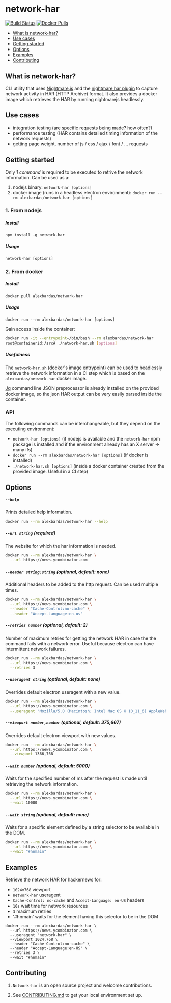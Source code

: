 network-har
===========

[![Build Status](https://travis-ci.org/alexbardas/network-har.svg?branch=master)](https://travis-ci.org/alexbardas/network-har)
[![Docker Pulls](https://img.shields.io/docker/pulls/alexbardas/network-har.svg)](https://hub.docker.com/r/alexbardas/network-har)

- [What is network-har?](#what-is-network-har)
- [Use cases](#use-cases)
- [Getting started](#getting-started)
- [Options](#options)
- [Examples](#examples)
- [Contributing](#contributing)


## What is network-har?
CLI utility that uses [Nightmare.js](https://nightmarejs.org) and the [nightmare har plugin](https://github.com/alexbardas/nightmare-har-plugin) to capture network activity in HAR (HTTP Archive) format. It also provides a docker image which retrieves the HAR by running nightmarejs headlessly.


## Use cases
- integration testing (are specific requests being made? how often?)
- performance testing (HAR contains detailed timing information of the network requests)
- getting page weight, number of js / css / ajax / font / ... requests


## Getting started
Only *1 command* is required to be executed to retrive the network information. Can be used as a:
1. nodejs binary: `network-har [options]`
2. docker image (runs in a headless electron environment): `docker run --rm alexbardas/network-har [options]`

### 1. From nodejs
##### Install
`npm install -g network-har`

##### Usage
`network-har [options]`

### 2. From docker
##### Install
`docker pull alexbardas/network-har`

##### Usage
`docker run --rm alexbardas/network-har [options]`

Gain access inside the container:
```sh
docker run -it --entrypoint=/bin/bash --rm alexbardas/network-har
root@containerid:/src# ./network-har.sh [options]
```

##### Usefulness
The `network-har.sh` (docker's image entrypoint) can be used to headlessly retrieve the network information in a CI step which is based on the `alexbardas/network-har` docker image.

[Jq](https://stedolan.github.io/jq/) command line JSON preprocessor is already installed on the provided docker image, so the json HAR output can be very easily parsed inside the container.

### API
The following commands can be interchangeable, but they depend on the executing environment:
- `network-har [options]` (if nodejs is available and the `network-har` npm package is installed and if the environment already has an X server -> many ifs)
- `docker run --rm alexbardas/network-har [options]` (if docker is installed)
- `./network-har.sh [options]` (inside a docker container created from the provided image. Useful in a CI step)


## Options
##### `--help`
Prints detailed help information.
```sh
docker run --rm alexbardas/network-har --help
```

##### `--url string` (required)
The website for which the har information is needed.
```sh
docker run --rm alexbardas/network-har \
  --url https://news.ycombinator.com
```

##### `--header string:string` (optional, default: none)
Additional headers to be added to the http request. Can be used multiple times.
```sh
docker run --rm alexbardas/network-har \
  --url https://news.ycombinator.com \
  --header "Cache-Control:no-cache" \
  --header "Accept-Language:en-us"
```

##### `--retries number` (optional, default: 2)
Number of maximum retries for getting the network HAR in case the the command fails with a network error. Useful because electron can have intermittent network failures.
```sh
docker run --rm alexbardas/network-har \
  --url https://news.ycombinator.com \
  --retries 3
```

##### `--useragent string` (optional, default: none)
Overrides default electron useragent with a new value.
```sh
docker run --rm alexbardas/network-har \
  --url https://news.ycombinator.com \
  --useragent "Mozilla/5.0 (Macintosh; Intel Mac OS X 10_11_6) AppleWebKit/537.36 (KHTML, like Gecko) Chrome/55.0.2860.0 Safari/537.36"
```

##### `--viewport number,number` (optional, default: 375,667)
Overrides default electron viewport with new values.
```sh
docker run --rm alexbardas/network-har \
  --url https://news.ycombinator.com \
  --viewport 1366,768
```

##### `--wait number` (optional, default: 5000)
Waits for the specified number of ms after the request is made until retrieving the network information.
```sh
docker run --rm alexbardas/network-har \
  --url https://news.ycombinator.com \
  --wait 10000
```

##### `--wait string` (optional, default: none)
Waits for a specific element defined by a string selector to be available in the DOM.
```sh
docker run --rm alexbardas/network-har \
  --url https://news.ycombinator.com \
  --wait "#hnmain"
```

## Examples
Retrieve the network HAR for hackernews for:
- `1024x768` viewport
- `network-har` useragent
- `Cache-Control: no-cache` and `Accept-Language: en-US` headers
- `10s` wait time for network resources
- `3` maximum retries
- '#hnmain' waits for the element having this selector to be in the DOM

```
docker run --rm alexbardas/network-har \
  --url https://news.ycombinator.com \
  --useragent "network-har" \
  --viewport 1024,768 \
  --header "Cache-Control:no-cache" \
  --header "Accept-Language:en-US" \
  --retries 3 \
  --wait "#hnmain"
```

## Contributing

1. `Network-har` is an open source project and welcome contributions.

2. See [CONTRIBUTING.md](https://github.com/alexbardas/network-har/blob/master/CONTRIBUTING.md) to get your local environment set up.
